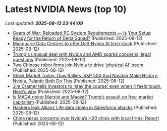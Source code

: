 # Latest NVIDIA News (top 10)
_Last updated: **2025-08-13 23:44:09**_

- [Gears of War: Reloaded PC System Requirements — Is Your Setup Ready for the Return of Delta Squad?](https://www.windowscentral.com/gaming/pc-gaming/gears-of-war-reloaded-pc-requirements) (Published: 2025-08-12)
- [Macquarie Data Centres to offer Dell-Nvidia AI tech stack](https://www.computerweekly.com/news/366629279/Macquarie-Data-Centres-to-offer-Dell-Nvidia-AI-tech-stack) (Published: 2025-08-12)
- [Trump's unusual deal with Nvidia and AMD sparks concerns, legal questions](https://biztoc.com/x/3e3b0df7af44cc21) (Published: 2025-08-12)
- [Two Chinese robot firms join Nvidia to drive ‘physical AI’ boom](https://www.digitimes.com/news/a20250812PD222/china-nvidia-robot-robotics-training-manufacturing.html) (Published: 2025-08-12)
- [Stock Market Today: Dow Rallies, S&P 500 And Nasdaq Make History; Nvidia, Palantir Both Do This](https://biztoc.com/x/2694a91ef14e1666) (Published: 2025-08-12)
- [Jim Cramer tells investors to 'stay the course' even when it feels tough. Here's why](https://www.cnbc.com/2025/08/12/cramer-stock-market-trump.html) (Published: 2025-08-12)
- [Is MAGA going Marxist and Maoist? Trump’s assault on free-market capitalism](https://fortune.com/2025/08/12/maga-marxist-maoist-trump-assault-free-market-capitalism-socialism/) (Published: 2025-08-12)
- [Hackers leak Allianz Life data stolen in Salesforce attacks](https://www.bleepingcomputer.com/news/security/hackers-leak-allianz-life-data-stolen-in-salesforce-attacks/) (Published: 2025-08-12)
- [China raises concerns over Nvidia’s H20 chips with local firms: Report](https://www.aljazeera.com/economy/2025/8/12/china-raises-concerns-over-nvidias-h20-chips-with-local-firms-report) (Published: 2025-08-12)

